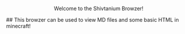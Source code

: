 <p align="center">
  Welcome to the Shivtanium Browzer!
</p>
## This browzer can be used to view MD files and some basic HTML in minecraft!

